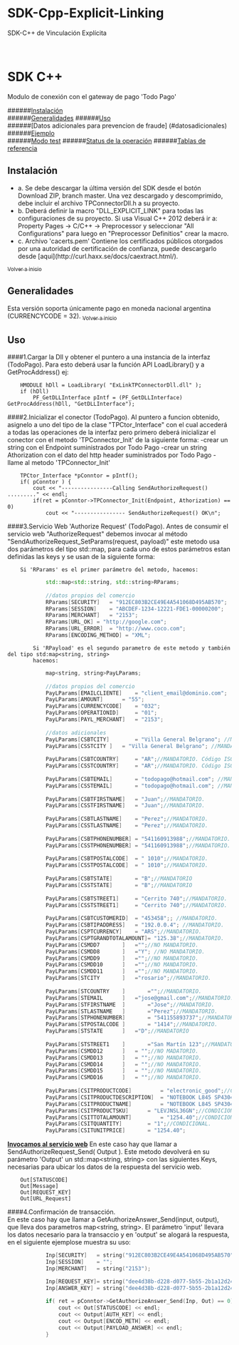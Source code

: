 # SDK-Cpp-Explicit-Linking
SDK-C++ de Vinculación Explícita

<a name="inicio"></a>		
SDK C++ 	
==================	
		
Modulo de conexión con el gateway de pago 'Todo Pago'		

######[Instalación](#instalacion)		
######[Generalidades](#general)	
######[Uso](#uso)		
######[Datos adicionales para prevencion de fraude] (#datosadicionales) 		
######[Ejemplo](#ejemplo)		
######[Modo test](#test)
######[Status de la operación](#status)
######[Tablas de referencia](#tablas)

<a name="Instalación"></a>		
## Instalación
<ul>
<li>a. Se debe descargar la última versión del SDK desde el botón Download ZIP, branch master.		
   Una vez descargado y descomprimido, debe incluir el archivo TPConnectorDll.h a su proyecto.
</li>
<li>b. Deberá definir la macro "DLL_EXPLICIT_LINK" para todas las configuraciones de su proyecto.
Si usa Visual C++ 2012  deberá ir a: Property Pages -> C/C++ -> Preprocessor y seleccionar "All Configurations" 
para luego en "Preprocessor Definitios" crear la macro.
</li>
<li>c. Archivo 'cacerts.pem' Contiene los certificados públicos otorgados por una autoridad de certificación de confianza,         puede descargarlo desde
[aqui](http://curl.haxx.se/docs/caextract.html/).
</li>
</ul>

[<sub>Volver a inicio</sub>](#inicio)

<a name="general"></a>
## Generalidades
Esta versión soporta únicamente pago en moneda nacional argentina (CURRENCYCODE = 32).
[<sub>Volver a inicio</sub>](#inicio)

<a name="uso"></a>		
## Uso		
####1.Cargar la Dll y obtener el puntero a una instancia de la interfaz (TodoPago).
	Para esto deberá usar la función API LoadLibrary() y a GetProcAddress() ej:
	
		HMODULE hDll = LoadLibrary( "ExLinkTPConnectorDll.dll" );
		if (hDll)
			PF_GetDLLInterface pIntf = (PF_GetDLLInterface) GetProcAddress(hDll, "GetDLLInterface");
####2.Inicializar el conector (TodoPago).
	Al puntero a funcion obtenido, asignelo a uno del tipo de la clase "TPCtor_Interface" con el cual
	accederá a todas las operaciones de la interfaz pero primero deberá inicializar el conector con 
	el metodo 'TPConnector_Init' de la siguiente forma:
	 -crear un string con el Endpoint suministrados por Todo Pago
	 -crear un string Athorization con el dato del http header suministrados por Todo Pago
	 -llame al metodo 'TPConnector_Init'

		TPCtor_Interface *pConntor = pIntf();
	 	if( pConntor ) {
			cout << "----------------Calling SendAuthorizeRequest() ........." << endl;
			if(ret = pConntor->TPConnector_Init(Endpoint, Athorization) == 0)
				cout << "---------------- SendAuthorizeRequest() OK\n";
####3.Servicio Web 'Authorize Request' (TodoPago).
	Antes de consumir el servicio web "AuthorizeRequest" debemos invocar al método
	"SendAuthorizeRequest_SetParams(request, payload)"
	este metodo usa dos parámetros del tipo std::map, para cada uno de estos parámetros estan definidas
	las keys y se usan de la siguiente forma:
	
		Si 'RParams' es el primer parámetro del metodo, hacemos:
```C++
			std::map<std::string, std::string>RParams;
			
			//datos propios del comercio
			RParams[SECURITY]	= "912EC803B2CE49E4A541068D495AB570";
			RParams[SESSION]	= "ABCDEF-1234-12221-FDE1-00000200";
			RParams[MERCHANT]	= "2153";
			RParams[URL_OK]	= "http://google.com";
			RParams[URL_ERROR]	= "http://www.coco.com";
			RParams[ENCODING_METHOD] = "XML";
```
	        
	        Si 'RPayload' es el segundo parametro de este metodo y también del tipo std:map<string, string>
	        hacemos:
```C++
			map<string, string>PayLParams;
			
			//datos propios del comercio
			PayLParams[EMAILCLIENTE]	= "client_email@dominio.com";
			PayLParams[AMOUNT]		= "55";
			PayLParams[CURRENCYCODE]	= "032";
			PayLParams[OPERATIONID]		= "01";
			PayLParams[PAYL_MERCHANT]	= "2153";
			
			//datos adicionales
			PayLParams[CSBTCITY]		= "Villa General Belgrano"; //MANDATORIO.
			PayLParams[CSSTCITY	]	= "Villa General Belgrano"; //MANDATORIO.
			
			PayLParams[CSBTCOUNTRY]		= "AR";//MANDATORIO. Código ISO.
			PayLParams[CSSTCOUNTRY]		= "AR";//MANDATORIO. Código ISO.
			
			PayLParams[CSBTEMAIL]		= "todopago@hotmail.com"; //MANDATORIO.
			PayLParams[CSSTEMAIL]		= "todopago@hotmail.com"; //MANDATORIO.
			
			PayLParams[CSBTFIRSTNAME]	= "Juan";//MANDATORIO.      
			PayLParams[CSSTFIRSTNAME]	= "Juan";//MANDATORIO.      
			
			PayLParams[CSBTLASTNAME]	= "Perez";//MANDATORIO.
			PayLParams[CSSTLASTNAME]	= "Perez";//MANDATORIO.
			
			PayLParams[CSBTPHONENUMBER]	= "541160913988";//MANDATORIO.     
			PayLParams[CSSTPHONENUMBER]	= "541160913988";//MANDATORIO.     
			
			PayLParams[CSBTPOSTALCODE]	= " 1010";//MANDATORIO.
			PayLParams[CSSTPOSTALCODE]	= " 1010";//MANDATORIO.
			
			PayLParams[CSBTSTATE]		= "B";//MANDATORIO
			PayLParams[CSSTSTATE]		= "B";//MANDATORIO
			
			PayLParams[CSBTSTREET1]		= "Cerrito 740";//MANDATORIO.
			PayLParams[CSSTSTREET1]		= "Cerrito 740";//MANDATORIO.
			
			PayLParams[CSBTCUSTOMERID]	= "453458";; //MANDATORIO.
			PayLParams[CSBTIPADDRESS]	= "192.0.0.4"; //MANDATORIO.       
			PayLParams[CSPTCURRENCY]	= "ARS";//MANDATORIO.      
			PayLParams[CSPTGRANDTOTALAMOUNT]= "125.38";//MANDATORIO.
			PayLParams[CSMDD7		]	="";//NO MANDATORIO.        
			PayLParams[CSMDD8		]	="Y"; //NO MANDATORIO.       
			PayLParams[CSMDD9		]	="";//NO MANDATORIO.       
			PayLParams[CSMDD10		]	="";//NO MANDATORIO.      
			PayLParams[CSMDD11		]	="";//NO MANDATORIO.
			PayLParams[STCITY		]	="rosario";//MANDATORIO.       
			
			PayLParams[STCOUNTRY	]		="";//MANDATORIO.      
			PayLParams[STEMAIL		]	="jose@gmail.com";//MANDATORIO.        
			PayLParams[STFIRSTNAME	]		="Jose";//MANDATORIO.        
			PayLParams[STLASTNAME	]		="Perez";//MANDATORIO.      
			PayLParams[STPHONENUMBER]		= "541155893737";//MANDATORIO.        
			PayLParams[STPOSTALCODE	]		= "1414";//MANDATORIO.        
			PayLParams[STSTATE		]	="D";//MANDATORIO     
			
			PayLParams[STSTREET1	]		="San Martín 123";//MANDATORIO.       
			PayLParams[CSMDD12		]	= "";//NO MADATORIO.     
			PayLParams[CSMDD13		]	= "";//NO MANDATORIO.     
			PayLParams[CSMDD14		]	= "";//NO MANDATORIO.      
			PayLParams[CSMDD15		]	= "";//NO MANDATORIO.        
			PayLParams[CSMDD16		]	= "";//NO MANDATORIO.
			
			PayLParams[CSITPRODUCTCODE] 		= "electronic_good";//CONDICIONAL
			PayLParams[CSITPRODUCTDESCRIPTION]	= "NOTEBOOK L845 SP4304LA DF TOSHIBA";//CONDICIONAL.     
			PayLParams[CSITPRODUCTNAME] 		= "NOTEBOOK L845 SP4304LA DF TOSHIBA";//CONDICIONAL.  
			PayLParams[CSITPRODUCTSKU]		= "LEVJNSL36GN";//CONDICIONAL.      
			PayLParams[CSITTOTALAMOUNT] 		= "1254.40";//CONDICIONAL.      
			PayLParams[CSITQUANTITY]		= "1";//CONDICIONAL.       
			PayLParams[CSITUNITPRICE]		= "1254.40";
```
<ins><strong>Invocamos al servicio web</strong></ins>
		En este caso hay que llamar a SendAuthorizeRequest_Send( Output ). Este metodo devolverá
		en su parámetro  'Output' un std::map<string, string> con las siguientes Keys, necesarias
		para ubicar los datos de la respuesta del servicio web.
		
		Out[STATUSCODE]
		Out[Message]
		Out[REQUEST_KEY]
		Out[URL_Request]
		
####4.Confirmación de transacción.		
En este caso hay que llamar a GetAuthorizeAnswer_Send(input, output), que lleva dos parametros map<string, string>. El parámetro 'input' llevara los datos necesario para la transaccio y en 'output' se alogará la respuesta, en el siguiente ejemplose muestra su uso:
```C++
			Inp[SECURITY]	= string("912EC803B2CE49E4A541068D495AB570");
			Inp[SESSION]	= "";
			Inp[MERCHANT]	= string("2153");

			Inp[REQUEST_KEY]= string("dee4d38b-d228-d077-5b55-2b1a12d24a16");
			Inp[ANSWER_KEY] = string("dee4d38b-d228-d077-5b55-2b1a12d24a16");
			
			if( ret = pConntor->GetAuthorizeAnswer_Send(Inp, Out) == 0) {
				cout << Out[STATUSCODE] << endl;
				cout << Output[AUTH_KEY] << endl;
				cout << Output[ENCOD_METH] << endl;
				cout << Output[PAYLOAD_ANSWER] << endl;
			}
```
	

	
	

